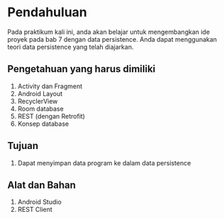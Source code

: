 # Pendahuluan

Pada praktikum kali ini, anda akan belajar untuk mengembangkan ide proyek pada
bab 7 dengan data persistence. Anda dapat menggunakan teori data persistence
yang telah diajarkan.

## Pengetahuan yang harus dimiliki

1. Activity dan Fragment
2. Android Layout
3. RecyclerView
4. Room database
5. REST (dengan Retrofit)
6. Konsep database

## Tujuan

1. Dapat menyimpan data program ke dalam data persistence

## Alat dan Bahan

1. Android Studio
2. REST Client
